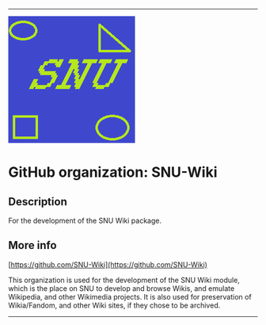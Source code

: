 
***

![SNU_blue_and_gold_legacy_icon.png failed to load. The file may be missing or corrupt. Check the file path for errors first.](/AdditionalInfo/1/SNU-Wiki/SNU_blue_and_gold_legacy_icon.png)

# GitHub organization: SNU-Wiki

## Description

For the development of the SNU Wiki package.

## More info

[https://github.com/SNU-Wiki](https://github.com/SNU-Wiki)

This organization is used for the development of the SNU Wiki module, which is the place on SNU to develop and browse Wikis, and emulate Wikipedia, and other Wikimedia projects. It is also used for preservation of Wikia/Fandom, and other Wiki sites, if they chose to be archived.

***

